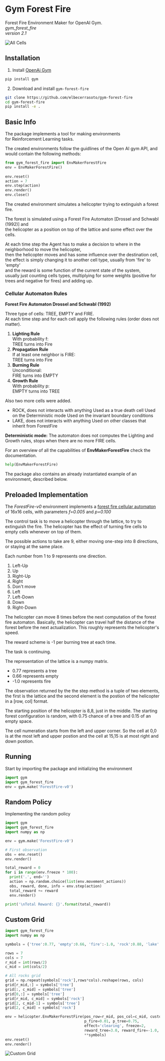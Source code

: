 # Gym Forest Fire
Forest Fire Environment Maker for OpenAI Gym.<br>
*gym_forest_fire*<br>
*version 2.1*

![All Cells](https://drive.google.com/uc?export=view&id=1DqXxiko8otQlsz5v4zfcjkD77Gaht6gB)

## Installation
1. Install [OpenAi Gym](https://github.com/openai/gym)
```bash
pip install gym
```

2. Download and install `gym-forest-fire`
```bash
git clone https://github.com/elbecerrasoto/gym-forest-fire
cd gym-forest-fire
pip install -e .
```

## Basic Info

The package implements a tool for making environments<br>
for Reinforcement Learning tasks.

The created environments follow the guidlines of the Open AI gym API,
and would contain the following methods:

``` python
from gym_forest_fire import EnvMakerForestFire
env = EnvMakerForestFire()   
    
env.reset()
action = 7
env.step(action)
env.render()
env.close()
```

The created environment simulates a helicopter trying to extinguish a forest fire.

The forest is simulated using a Forest Fire Automaton [Drossel and Schwabl (1992)] and<br>
the helicopter as a position on top of the lattice and some effect over the cells.

At each time step the Agent has to make a decision to where in the neighborhood to move the helicopter,<br>
then the helicopter moves and has some influence over the destination cell,<br>
the effect is simply changing it to another cell type, usually from 'fire' to 'empty'<br>
and the reward is some function of the current state of the system,<br>
usually just counting cells types, multiplying for some weights (positive for trees and negative for fires) and adding up.

### Cellular Automaton Rules
**Forest Fire Automaton Drossel and Schwabl (1992)**

Three type of cells: TREE, EMPTY and FIRE.<br>
At each time step and for each cell apply the following rules
(order does not matter).
1. **Lighting Rule**<br>
With probability f:<br>
TREE turns into Fire
2. **Propagation Rule**<br>
If at least one neighbor is FIRE:<br>
TREE turns into Fire
3. **Burning Rule**<br>
Unconditional:<br>
FIRE turns into EMPTY
4. **Growth Rule**<br>
With probability p:<br>EMPTY turns into TREE                    

Also two more cells were added.
* ROCK, does not interacts with anything
    Used as a true death cell
    Used on the Deterministic mode
    Used on the invariant boundary conditions
* LAKE, does not interacts with anything
    Used on other classes that inherit from ForestFire

**Deterministic mode:**
The automaton does not computes
the Lighting and Growth rules, stops when there are
no more FIRE cells.

For an overview of all the capabilities of **EnvMakerForestFire**
check the documentation.
```python
help(EnvMakerForestFire)
```

The package also contains an already instantiated example of an environment, described below.

## Preloaded Implementation
The _ForestFire-v0_ environment implements a
[forest fire cellular automaton](https://en.wikipedia.org/wiki/Forest-fire_model)
of 16x16 cells, with parameters _f=0.005_ and _p=0.100_

The control task is to move a helicopter through the lattice,
to try to extinguish the fire. The helicopter
has the effect of turning fire cells to empty cells whenever on top of them.

The possible actions to take are 9, either moving one-step into 8 directions,
or staying at the same place.

Each number from 1 to 9 represents one direction.

1. Left-Up
2. Up
3. Right-Up
4. Right
5. Don't move
6. Left
7. Left-Down
8. Down
9. Right-Down

The helicopter can move 8 times before the next computation
of the forest fire automaton. Basically, the helicopter can
travel half the distance of the forest before the next actualization.
This roughly represents the helicopter's speed.

The reward scheme is -1 per burning tree at each time.

The task is continuing.

The representation of the lattice is
a numpy matrix.

* 0.77 represents a tree
* 0.66 represents empty
* -1.0 represents fire

The observation returned by the the step method is a tuple of two elements,
the first is the lattice and the second element is the postion of the helicopter in a [row, col] format.

The starting position of the helicopter is 8,8, just in the middle.
The starting forest configuration is random,
with 0.75 chance of a tree and 0.15 of an empty space.

The cell numeration starts from the left and upper corner. So the cell at 0,0
is at the most left and upper postion and the cell at 15,15 is at most right and down postion.

## Running
Start by importing the package and initializing the environment
```python
import gym
import gym_forest_fire
env = gym.make('ForestFire-v0')
```

## Random Policy
Implementing the random policy
```python
import gym
import gym_forest_fire
import numpy as np

env = gym.make('ForestFire-v0')

# First observation
obs = env.reset()
env.render()

total_reward = 0
for i in range(env.freeze * 100):
  print('.', end='')
  action = np.random.choice(list(env.movement_actions))
  obs, reward, done, info = env.step(action)
  total_reward += reward
  env.render()

print('\nTotal Reward: {}'.format(total_reward))
```

## Custom Grid
```python
import gym_forest_fire
import numpy as np

symbols = {'tree':0.77, 'empty':0.66, 'fire':-1.0, 'rock':0.88, 'lake':0.99}

rows = 7
cols = 7
r_mid = int(rows/2)
c_mid = int(cols/2)

# All rocks grid
grid = np.repeat(symbols['rock'],rows*cols).reshape(rows, cols)
grid[r_mid,:] = symbols['tree']
grid[:, c_mid] = symbols['tree']
grid[0,:] = symbols['tree']
grid[r_mid, c_mid] = symbols['rock']
grid[2, c_mid-1] = symbols['tree']
grid[2, c_mid] = symbols['rock']

env = helicopter.EnvMakerForestFire(pos_row=r_mid, pos_col=c_mid, custom_grid=grid2,
                                    p_fire=0.01, p_tree=0.75,
                                    effect='clearing', freeze=2,
                                    reward_tree=3.0, reward_fire=-1.0,
                                    **symbols)
env.reset()
env.render()
```
![Custom Grid](https://drive.google.com/uc?export=view&id=1BsDZFoJQNvl-X-liVw1arnF8jPjgbHg5)